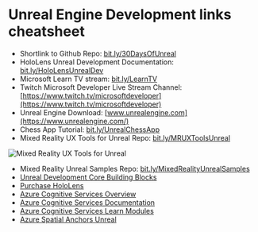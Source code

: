 # Unreal Engine Development links cheatsheet

* Shortlink to Github Repo: [bit.ly/30DaysOfUnreal](https://bit.ly/30DaysOfUnreal)
* HoloLens Unreal Development Documentation: [bit.ly/HoloLensUnrealDev](https://docs.microsoft.com/windows/mixed-reality/unreal-development-overview?WT.mc_id=spatial-6125-ayyonet)
* Microsoft Learn TV stream: [bit.ly/LearnTV](https://docs.microsoft.com/learn/tv/?WT.mc_id=spatial-6125-ayyonet)
* Twitch Microsoft Developer Live Stream Channel: [https://www.twitch.tv/microsoftdeveloper](https://www.twitch.tv/microsoftdeveloper)
* Unreal Engine Download: [www.unrealengine.com](https://www.unrealengine.com/)
* Chess App Tutorial: [bit.ly/UnrealChessApp](https://docs.microsoft.com/windows/mixed-reality/unreal-uxt-ch1?WT.mc_id=spatial-6125-ayyonet)
* Mixed Reality UX Tools for Unreal Repo: [bit.ly/MRUXToolsUnreal](https://github.com/microsoft/MixedReality-UXTools-Unreal?WT.mc_id=spatial-6125-ayyonet)

![Mixed Reality UX Tools for Unreal](Images/uXToolsFeatures.png)

* Mixed Reality Unreal Samples Repo: [bit.ly/MixedRealityUnrealSamples](https://github.com/microsoft/MixedReality-Unreal-Samples?WT.mc_id=spatial-6125-ayyonet)
* [Unreal Development Core Building Blocks](https://docs.microsoft.com/windows/mixed-reality/unreal-development-overview?tabs=mrtk%2Casa&WT.mc_id=spatial-6125-ayyonet#2-core-building-blocks)
* [Purchase HoloLens](https://www.microsoft.com/p/holoLens-2/91pnzzznzwcp/?activetab=pivot:overviewtab&WT.mc_id=spatial-6125-ayyonet)
* [Azure Cognitive Services Overview](https://docs.microsoft.com/azure/cognitive-services/what-are-cognitive-services?WT.mc_id=aiml-8438-ayyonet)
* [Azure Cognitive Services Documentation](https://docs.microsoft.com/azure/cognitive-services/?WT.mc_id=aiml-8438-ayyonet)
* [Azure Cognitive Services Learn Modules](https://docs.microsoft.com/learn/browse/?products=azure-cognitive-services&WT.mc_id=aiml-8438-ayyonet)
* [Azure Spatial Anchors Unreal](https://docs.microsoft.com/windows/mixed-reality/unreal-azure-spatial-anchors?WT.mc_id=spatial-6125-ayyonet)

<!-- 

*[]()
*[]()
*[]()
*[]()
*[]()
-->
